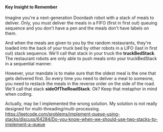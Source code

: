 #### Key Insight to Remember
Imagine you're a next-generation Doordash robot with a stack of meals to deliver. Only, you must deliver the meals in a FIFO (first in first out) queuing sequence and you don't have a pen and the meals don't have labels on them.
​

And when the meals are given to you by the random restaurants, they're loaded into the back of your truck bed by other robots in a LIFO (last in first out) stack sequence. We'll call that stack in your truck the **truckBedStack**. The restaurant robots are only able to push meals onto your truckBedStack in a sequential manner.
​

However, your mandate is to make sure that the oldest meal is the one that gets delivered first. So every time you need to deliver a meal to someone, you need to restack the meals in the reverse order on the side of the road. We'll call that stack **sideOfTheRoadStack**. Ok? Keep that metaphor in mind when coding.


Actually, may be I implemented the wrong solution. My solution is not really designed for multi-threading/multi-processing.
https://leetcode.com/problems/implement-queue-using-stacks/discuss/64284/Do-you-know-when-we-should-use-two-stacks-to-implement-a-queue
